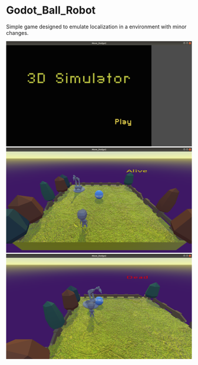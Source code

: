 # Godot_Ball_Robot
Simple game designed to emulate localization in a environment with minor changes. 

<img src ="images/Screenshot%20from%202020-06-01%2015-44-21.png">


<img src ="images/Screenshot%20from%202020-06-01%2015-44-42.png">


<img src ="images/Screenshot%20from%202020-06-01%2015-45-08.png">
